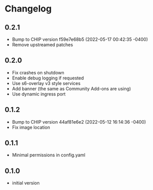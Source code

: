 # Changelog

## 0.2.1
- Bump to CHIP version f59e7e68b5 (2022-05-17 00:42:35 -0400)
- Remove upstreamed patches

## 0.2.0
- Fix crashes on shutdown
- Enable debug logging if requested
- Use s6-overlay v3 style services
- Add banner (the same as Community Add-ons are using)
- Use dynamic ingress port

## 0.1.2
- Bump to CHIP version 44af81e6e2 (2022-05-12 16:14:36 -0400)
- Fix image location

## 0.1.1
- Minimal permissions in config.yaml

## 0.1.0

- initial version

